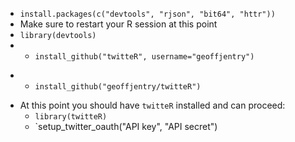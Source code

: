    - `install.packages(c("devtools", "rjson", "bit64", "httr"))`
   - Make sure to restart your R session at this point
   - `library(devtools)`
-  - `install_github("twitteR", username="geoffjentry")`
+  - `install_github("geoffjentry/twitteR")`
 - At this point you should have `twitteR` installed and can proceed:
   - `library(twitteR)`
   - `setup_twitter_oauth("API key", "API secret")
